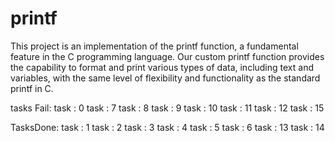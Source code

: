 # printf
This project is an implementation of the printf function, a fundamental feature in the C programming language. Our custom printf function provides the capability to format and print various types of data, including text and variables, with the same level of flexibility and functionality as the standard printf in C.

tasks Fail:
task : 0
task : 7
task : 8
task : 9
task : 10
task : 11
task : 12
task : 15


TasksDone:
task : 1
task : 2
task : 3
task : 4
task : 5
task : 6
task : 13
task : 14






